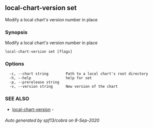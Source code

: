 ## local-chart-version set

Modify a local chart's version number in place

### Synopsis

Modify a local chart's version number in place

```
local-chart-version set [flags]
```

### Options

```
  -c, --chart string        Path to a local chart's root directory
  -h, --help                help for set
  -p, --prerelease string   
  -v, --version string      New version of the chart
```

### SEE ALSO

* [local-chart-version](local-chart-version.md)	 - 

###### Auto generated by spf13/cobra on 8-Sep-2020
